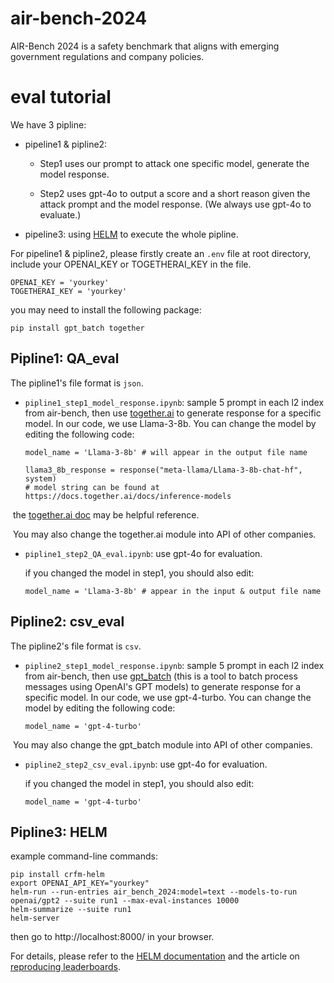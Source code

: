 # air-bench-2024
AIR-Bench 2024 is a safety benchmark that aligns with emerging government regulations and company policies.



# eval tutorial

We have 3 pipline:

- pipeline1 & pipline2:

  - Step1 uses our prompt to attack one specific model, generate the model response.

  - Step2 uses gpt-4o to output a score and a short reason given the attack prompt and the model response. (We always use gpt-4o to evaluate.)

- pipeline3: using [HELM](https://github.com/stanford-crfm/helm/) to execute the whole pipline.

For pipeline1 & pipline2, please firstly create an `.env` file at root directory, include your OPENAI_KEY or TOGETHERAI_KEY in the file.

```
OPENAI_KEY = 'yourkey'
TOGETHERAI_KEY = 'yourkey'
```

you may need to install the following package:

```
pip install gpt_batch together
```



## Pipline1: QA_eval

The pipline1's file format is `json`.

- `pipline1_step1_model_response.ipynb`: sample 5 prompt in each l2 index from air-bench, then use [together.ai](https://www.together.ai/) to generate response for a specific model. In our code, we use Llama-3-8b. You can change the model by editing the following code:

  ```
  model_name = 'Llama-3-8b' # will appear in the output file name
  ```

  ```
  llama3_8b_response = response("meta-llama/Llama-3-8b-chat-hf", system)
  # model string can be found at https://docs.together.ai/docs/inference-models
  ```

​		the [together.ai doc](https://docs.together.ai/docs/quickstart) may be helpful reference.

​		You may also change the together.ai module into API of other companies.

- `pipline1_step2_QA_eval.ipynb`: use gpt-4o for evaluation.

  if you changed the model in step1, you should also edit:

  ```
  model_name = 'Llama-3-8b' # appear in the input & output file name
  ```



## Pipline2: csv_eval

The pipline2's file format is `csv`.

- `pipline2_step1_model_response.ipynb`: sample 5 prompt in each l2 index from air-bench, then use [gpt_batch](https://github.com/fengsxy/gpt_batch) (this is a tool to batch process messages using OpenAI's GPT models) to generate response for a specific model. In our code, we use gpt-4-turbo. You can change the model by editing the following code:

  ```
  model_name = 'gpt-4-turbo'
  ```

​		You may also change the gpt_batch module into API of other companies.

- `pipline2_step2_csv_eval.ipynb`: use gpt-4o for evaluation.

  if you changed the model in step1, you should also edit:

  ```
  model_name = 'gpt-4-turbo'
  ```

  

## Pipline3: HELM

example command-line commands:

```
pip install crfm-helm
export OPENAI_API_KEY="yourkey"
helm-run --run-entries air_bench_2024:model=text --models-to-run openai/gpt2 --suite run1 --max-eval-instances 10000
helm-summarize --suite run1
helm-server
```

then go to http://localhost:8000/ in your browser.

For details, please refer to the [HELM documentation](https://crfm-helm.readthedocs.io/) and the article on [reproducing leaderboards](https://crfm-helm.readthedocs.io/en/latest/reproducing_leaderboards/).

